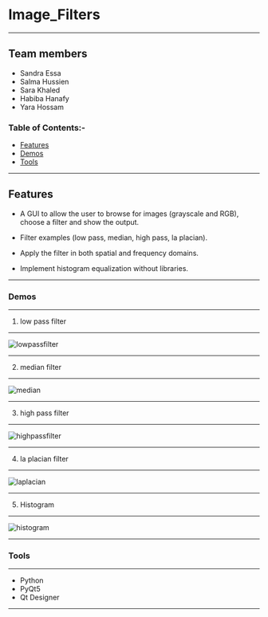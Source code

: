 # Image_Filters
---

## Team members
- Sandra Essa
- Salma Hussien
- Sara Khaled
- Habiba Hanafy
- Yara Hossam

### Table of Contents:-


- [Features](#Features)
- [Demos](#Demos)
- [Tools](#Tools)
---

## Features
- A GUI to allow the user to browse for images (grayscale and RGB), choose a filter and show the output.

- Filter examples (low pass, median, high pass, la placian).

- Apply the filter in both spatial and frequency domains.

- Implement histogram equalization without libraries.

---

### Demos
---
1) low pass filter

---

![lowpassfilter](https://user-images.githubusercontent.com/61379163/169802776-04404b04-44b0-4011-9772-25fa88c1d508.gif)

---
2) median filter

---

![median](https://user-images.githubusercontent.com/61379163/169802790-26de2dab-d85c-4c42-a325-f0676acb5a95.gif)

---
3) high pass filter

---

![highpassfilter](https://user-images.githubusercontent.com/61379163/169802811-92e8bcf9-84fd-4e48-b529-250cd02b2887.gif)

---
4) la placian filter

---
![laplacian](https://user-images.githubusercontent.com/61379163/169802855-dbeb29ce-df8c-44df-8543-c1465942ea88.gif)

---
5) Histogram

---

![histogram](https://user-images.githubusercontent.com/61379163/169802991-3d9850f4-9828-4a49-9bd3-fe1b9eff952a.gif)

---
### Tools
----
- Python 
- PyQt5
- Qt Designer
----
